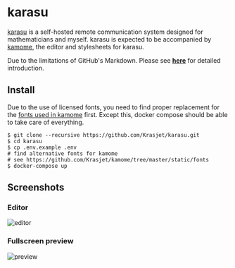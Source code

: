 # karasu

[karasu](https://github.com/Krasjet/karasu) is a self-hosted remote communication system designed for mathematicians and myself. karasu is expected to be accompanied by [kamome](https://github.com/Krasjet/kamome), the editor and style­sheets for karasu.

Due to the limitations of GitHub's Markdown. Please see [**here**](https://krasjet.com/voice/karasu/) for detailed introduction.

## Install

Due to the use of licensed fonts, you need to find proper replacement for the [fonts used in kamome](https://github.com/Krasjet/kamome/tree/master/static/fonts) first. Except this, docker compose should be able to take care of everything.
```
$ git clone --recursive https://github.com/Krasjet/karasu.git
$ cd karasu
$ cp .env.example .env
# find alternative fonts for kamome
# see https://github.com/Krasjet/kamome/tree/master/static/fonts
$ docker-compose up
```

## Screenshots

### Editor

![editor](https://krasjet.com/voice/karasu/imgs/editor.png)

### Fullscreen preview

![preview](https://krasjet.com/voice/karasu/imgs/view.png)
